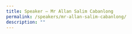 ```yaml
---
title: Speaker – Mr Allan Salim Cabanlong
permalink: /speakers/mr-allan-salim-cabanlong/
description: ""
---
```

